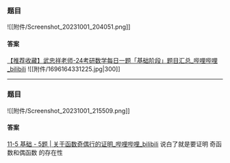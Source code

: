 
### 题目
![[附件/Screenshot_20231001_204051.png]]
#### 答案
[【推荐收藏】武忠祥老师-24考研数学每日一题「基础阶段」题目汇总\_哔哩哔哩\_bilibili](https://www.bilibili.com/video/BV1ZM411h7qo/?vd_source=495dcbac187477e6b86d1fab4d4762a7)
![[附件/1696164331225.jpg|300]]

---
### 题目
![[附件/Screenshot_20231001_215509.png]]
#### 答案
[11-5 基础 - 5题 | 关于函数奇偶行的证明\_哔哩哔哩\_bilibili](https://www.bilibili.com/video/BV1ZM411h7qo?p=5&vd_source=495dcbac187477e6b86d1fab4d4762a7)
说白了就是要证明 奇函数和偶函数 的存在性

